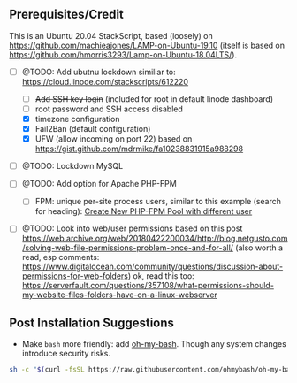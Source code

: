 
## Prerequisites/Credit

This is an Ubuntu 20.04 StackScript, based (loosely) on https://github.com/machieajones/LAMP-on-Ubuntu-19.10 (itself is based on https://github.com/hmorris3293/Lamp-on-Ubuntu-18.04LTS/).

- [ ] @TODO: Add ubutnu lockdown similiar to: https://cloud.linode.com/stackscripts/612220
  - [ ] ~~Add SSH key login~~ (included for root in default linode dashboard)
  - [ ] root password and SSH access disabled
  - [x] timezone configuration
  - [x] Fail2Ban (default configuration)
  - [x] UFW (allow incoming on port 22) based on https://gist.github.com/mdrmike/fa10238831915a988298
- [ ] @TODO: Lockdown MySQL
- [ ] @TODO: Add option for Apache PHP-FPM
  - [ ] FPM: unique per-site process users, similar to this example (search for heading): [Create New PHP-FPM Pool with different user](https://www.cloudbooklet.com/how-to-install-php-fpm-with-apache-on-ubuntu-18-04-google-cloud/)
- [ ] @TODO: Look into web/user permissions based on this post https://web.archive.org/web/20180422200034/http://blog.netgusto.com/solving-web-file-permissions-problem-once-and-for-all/ (also worth a read, esp comments: https://www.digitalocean.com/community/questions/discussion-about-permissions-for-web-folders) ok, read this too: https://serverfault.com/questions/357108/what-permissions-should-my-website-files-folders-have-on-a-linux-webserver


## Post Installation Suggestions

- Make `bash` more friendly: add [oh-my-bash](https://github.com/ohmybash/oh-my-bash). Though any system changes introduce security risks.
```sh
sh -c "$(curl -fsSL https://raw.githubusercontent.com/ohmybash/oh-my-bash/master/tools/install.sh)" && sed -i 's|OSH_THEME=".*"|OSH_THEME="powerline"|g' ~/.bashrc
```